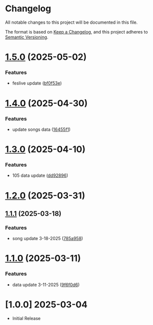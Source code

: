 # Changelog

All notable changes to this project will be documented in this file.

The format is based on [Keep a Changelog](https://keepachangelog.com/en/1.0.0/),
and this project adheres to [Semantic Versioning](https://semver.org/spec/v2.0.0.html).

# [1.5.0](https://github.com/Tanyawat-Arsaga/the-sorter/compare/v1.4.0...v1.5.0) (2025-05-02)


### Features

* feslive update ([bf0f53e](https://github.com/Tanyawat-Arsaga/the-sorter/commit/bf0f53e1a428c30eddcad01bc00cc91208206307))

# [1.4.0](https://github.com/Tanyawat-Arsaga/the-sorter/compare/v1.3.0...v1.4.0) (2025-04-30)


### Features

* update songs data ([16455f1](https://github.com/Tanyawat-Arsaga/the-sorter/commit/16455f1ed3ba3e52bab5261fcec98e146556459d))

# [1.3.0](https://github.com/Tanyawat-Arsaga/the-sorter/compare/v1.2.0...v1.3.0) (2025-04-10)


### Features

* 105 data update ([dd92896](https://github.com/Tanyawat-Arsaga/the-sorter/commit/dd9289676c58faae919d183393ba7a1656e208a1))

# [1.2.0](https://github.com/Tanyawat-Arsaga/the-sorter/compare/v1.1.1...v1.2.0) (2025-03-31)

## [1.1.1](https://github.com/Tanyawat-Arsaga/the-sorter/compare/v1.1.0...v1.1.1) (2025-03-18)


### Features

* song update 3-18-2025 ([785a958](https://github.com/Tanyawat-Arsaga/the-sorter/commit/785a958770c6c2235921ffebb17ece03abba4d28))

# [1.1.0](https://github.com/Tanyawat-Arsaga/the-sorter/compare/v1.0.0...v1.1.0) (2025-03-11)


### Features

* data update 3-11-2025 ([9f6f0d6](https://github.com/Tanyawat-Arsaga/the-sorter/commit/9f6f0d68e75fd6a03bc59c70d88d0aeb2f983e62))

# [1.0.0] 2025-03-04

- Initial Release
